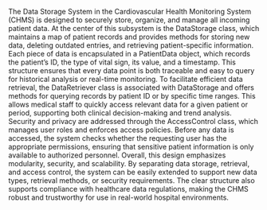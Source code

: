 The Data Storage System in the Cardiovascular Health Monitoring System (CHMS) is designed to securely store, organize, and manage all incoming patient data. At the center of this subsystem is the DataStorage class, which maintains a map of patient records and provides methods for storing new data, deleting outdated entries, and retrieving patient-specific information. Each piece of data is encapsulated in a PatientData object, which records the patient’s ID, the type of vital sign, its value, and a timestamp. This structure ensures that every data point is both traceable and easy to query for historical analysis or real-time monitoring.
To facilitate efficient data retrieval, the DataRetriever class is associated with DataStorage and offers methods for querying records by patient ID or by specific time ranges. This allows medical staff to quickly access relevant data for a given patient or period, supporting both clinical decision-making and trend analysis. Security and privacy are addressed through the AccessControl class, which manages user roles and enforces access policies. Before any data is accessed, the system checks whether the requesting user has the appropriate permissions, ensuring that sensitive patient information is only available to authorized personnel.
Overall, this design emphasizes modularity, security, and scalability. By separating data storage, retrieval, and access control, the system can be easily extended to support new data types, retrieval methods, or security requirements. The clear structure also supports compliance with healthcare data regulations, making the CHMS robust and trustworthy for use in real-world hospital environments.